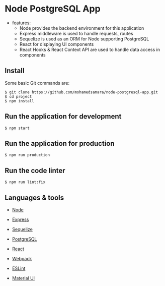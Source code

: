 # Node PostgreSQL App

* features:   
  * Node provides the backend environment for this application
  * Express middleware is used to handle requests, routes
  * Sequelize is used as an ORM for Node supporting PostgreSQL
  * React for displaying UI components
  * React Hooks & React Context API are used to handle data access in components


## Install

Some basic Git commands are:

```
$ git clone https://github.com/mohamedsamara/node-postgresql-app.git
$ cd project
$ npm install

```  

## Run the application for development

```
$ npm start

```

## Run the application for production

```
$ npm run production

```

## Run the code linter

```
$ npm run lint:fix

```

## Languages & tools

- [Node](https://nodejs.org/en/)

- [Express](https://expressjs.com/)

- [Sequelize](https://sequelize.org/)

- [PostgreSQL](https://www.postgresql.org/)

- [React](https://reactjs.org/)

- [Webpack](https://webpack.js.org/)

- [ESLint](https://eslint.org/)

- [Material UI](https://material-ui.com/)


